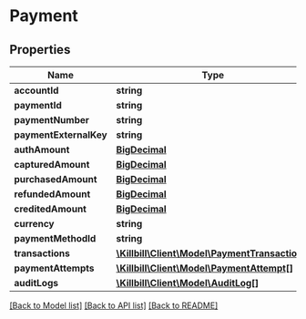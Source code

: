 # Payment

## Properties
Name | Type | Description | Notes
------------ | ------------- | ------------- | -------------
**accountId** | **string** |  | [optional] 
**paymentId** | **string** |  | [optional] 
**paymentNumber** | **string** |  | [optional] 
**paymentExternalKey** | **string** |  | [optional] 
**authAmount** | [**BigDecimal**](BigDecimal.md) |  | [optional] 
**capturedAmount** | [**BigDecimal**](BigDecimal.md) |  | [optional] 
**purchasedAmount** | [**BigDecimal**](BigDecimal.md) |  | [optional] 
**refundedAmount** | [**BigDecimal**](BigDecimal.md) |  | [optional] 
**creditedAmount** | [**BigDecimal**](BigDecimal.md) |  | [optional] 
**currency** | **string** |  | [optional] 
**paymentMethodId** | **string** |  | [optional] 
**transactions** | [**\Killbill\Client\Model\PaymentTransaction[]**](PaymentTransaction.md) |  | [optional] 
**paymentAttempts** | [**\Killbill\Client\Model\PaymentAttempt[]**](PaymentAttempt.md) |  | [optional] 
**auditLogs** | [**\Killbill\Client\Model\AuditLog[]**](AuditLog.md) |  | [optional] 

[[Back to Model list]](../README.md#documentation-for-models) [[Back to API list]](../README.md#documentation-for-api-endpoints) [[Back to README]](../README.md)

